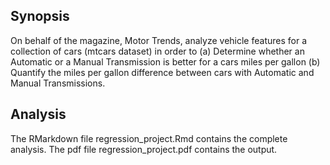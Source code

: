 
## Synopsis

On behalf of the magazine, Motor Trends, analyze vehicle features for a collection of cars (mtcars dataset) in order to (a) Determine whether an Automatic or a Manual Transmission is better for a cars miles per gallon
(b) Quantify the miles per gallon difference between cars with Automatic and Manual Transmissions.

## Analysis
The RMarkdown file regression_project.Rmd contains the complete analysis. The pdf file regression_project.pdf contains the output.